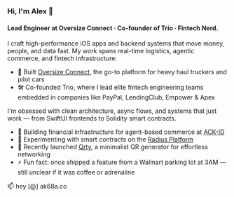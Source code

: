 ### Hi, I'm Alex 👋

#### Lead Engineer at Oversize Connect · Co-founder of Trio · Fintech Nerd.

I craft high-performance iOS apps and backend systems that move money, people, and data fast. My work spans real-time logistics, agentic commerce, and fintech infrastructure:

- 📱 Built [Oversize Connect](https://apps.apple.com/us/app/oversize-connect/id6741709246), the go-to platform for heavy haul truckers and pilot cars
- 🛠 Co-founded Trio, where I lead elite fintech engineering teams embedded in companies like PayPal, LendingClub, Empower & Apex

I'm obsessed with clean architecture, async flows, and systems that just work — from SwiftUI frontends to Solidity smart contracts.

- 🔐 Building financial infrastructure for agent-based commerce at [ACK-ID](https://github.com/agentcommercekit/ack)
- 🧪 Experimenting with smart contracts on the [Radius Platform](https://radiustech.xyz/)
- 🚀 Recently launched [Qrty](https://apps.apple.com/us/app/qrty/id6744279795), a minimalist QR generator for effortless networking
- ⚡ Fun fact: once shipped a feature from a Walmart parking lot at 3AM — still unclear if it was coffee or adrenaline

📫 hey [@] ak68a.co
